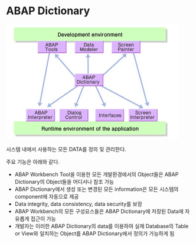 # ABAP Dictionary

![](./src/dictionary_overview.png)



시스템 내에서 사용하는 모든 DATA를 정의 및 관리한다.

주요 기능은 아래와 같다.

- ABAP Workbench Tool을 이용한 모든 개발환경에서의 Object들은 ABAP Dictionary의 Object들을 어디서나 참조 가능
- ABAP Dictionary에서 생성 또는 변경된 모든 information은 모든 시스템의 component에 자동으로 제공
- Data integrity, data consistency, data security를 보장
- ABAP Workbench의 모든 구성요스들은 ABAP Dictionary에 저장된 Data에 자유롭게 접근이 가능
- 개발자는 이러한 ABAP Dictionary의 data를 이용하여 실제 Database의 Table or View와 일치하는 Object를 ABAP Dictionary에서 정의가 가능하게 됨

